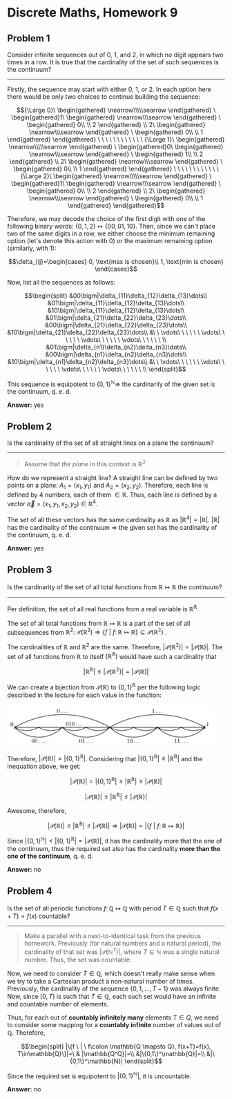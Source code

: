 # Discrete Maths, Homework 9

## Problem 1

Consider infinite sequences out of $0$, $1$, and $2$, in which no digit appears two times in a row. It is true that the cardinality of the set of such sequences is the continuum?

---

Firstly, the sequence may start with either $0$, $1$, or $2$. In each option here there would be only two choices to continue building the sequence:

$${\Large 0}\ 
\begin{gathered}
    \nearrow\\\\\searrow
\end{gathered} \ 
\begin{gathered}1\ 
    \begin{gathered}
        \nearrow\\\searrow
    \end{gathered} 
    \ 
    \begin{gathered}
        0\\
        \\
        2
    \end{gathered}
    \\
    2\ 
    \begin{gathered}
        \nearrow\\\searrow
    \end{gathered} 
    \ 
    \begin{gathered}
        0\\
        \\
        1
    \end{gathered}
\end{gathered} \ \ \ \ \ \ \ \ \ \ \ \ 
{\Large 1}\ 
\begin{gathered}
    \nearrow\\\\\searrow
\end{gathered} \ 
\begin{gathered}0\ 
    \begin{gathered}
        \nearrow\\\searrow
    \end{gathered} 
    \ 
    \begin{gathered}
        1\\
        \\
        2
    \end{gathered}
    \\
    2\ 
    \begin{gathered}
        \nearrow\\\searrow
    \end{gathered} 
    \ 
    \begin{gathered}
        0\\
        \\
        1
    \end{gathered}
\end{gathered} \ \ \ \ \ \ \ \ \ \ \ \ 
{\Large 2}\ 
\begin{gathered}
    \nearrow\\\\\searrow
\end{gathered} \ 
\begin{gathered}1\ 
    \begin{gathered}
        \nearrow\\\searrow
    \end{gathered} 
    \ 
    \begin{gathered}
        0\\
        \\
        2
    \end{gathered}
    \\
    2\ 
    \begin{gathered}
        \nearrow\\\searrow
    \end{gathered} 
    \ 
    \begin{gathered}
        0\\
        \\
        1
    \end{gathered}
\end{gathered}$$

Therefore, we may decode the choice of the first digit with one of the following binary words: $\{0, 1, 2\}\mapsto \{00, 01, 10\}$. Then, since we can't place two of the same digits in a row, we either choose the minimum remaining option (let's denote this action with $0$) or the maximum remaining option (similarly, with $1$):

$$\delta_{ij}=\begin{cases}
    0, \text{max is chosen}\\
    1, \text{min is chosen}
\end{cases}$$

Now, list all the sequences as follows: 

$$\begin{split}
        &00\bigm|\delta_{11}\delta_{12}\delta_{13}\dots\\
        &01\bigm|\delta_{11}\delta_{12}\delta_{13}\dots\\
        &10\bigm|\delta_{11}\delta_{12}\delta_{13}\dots\\
        &01\bigm|\delta_{21}\delta_{22}\delta_{23}\dots\\
        &00\bigm|\delta_{21}\delta_{22}\delta_{23}\dots\\
        &10\bigm|\delta_{21}\delta_{22}\delta_{23}\dots\\
        &\ \ \vdots\ \ \ \ \ \ \vdots\ \ \ \ \ \ \vdots\ \ \ \ \ \ \vdots\ \ \ \ \ \ \\
        &01\bigm|\delta_{n1}\delta_{n2}\delta_{n3}\dots\\
        &00\bigm|\delta_{n1}\delta_{n2}\delta_{n3}\dots\\
        &10\bigm|\delta_{n1}\delta_{n2}\delta_{n3}\dots\\
        &\ \ \vdots\ \ \ \ \ \ \vdots\ \ \ \ \ \ \vdots\ \ \ \ \ \ \vdots\ \ \ \ \ \ \\
    \end{split}$$

This sequence is equipotent to $\{0,1\}^\mathbb{N} \Rightarrow$ the cardinarily of the given set is the continuum, q. e. d. 

**Answer:** yes

## Problem 2

Is the cardinality of the set of all straight lines on a plane the continuum? 

---

> Assume that *the plane* in this context is $\mathbb{R^2}$

How do we represent a straight line? A straight line can be defined by two points on a plane: $A_1 =(x_1, y_1)$ and $A_2=(x_2, y_2)$. Therefore, each line is defined by $4$ numbers, each of them $\in \mathbb{R}$. Thus, each line is defined by a vector $\vec{a}=(x_1, y_1, x_2, y_2) \in \mathbb{R}^4$. 

The set of all these vectors has the same cardinality as $\mathbb{R}$ as $|\mathbb{R}^4|=|\mathbb{R}|$. $|\mathbb{R}|$ has the cardinality of the continuum $\Rightarrow$ the given set has the cardinality of the continuum, q. e. d. 

**Answer:** yes

## Problem 3

Is the cardinarity of the set of all total functions from $\mathbb{R \mapsto R}$ the continuum?

---

Per definition, the set of all real functions from a real variable is $\mathbb{R}^\mathbb{R}$.

The set of all total functions from $\mathbb{R \mapsto R}$ is a part of the set of all subsequences from $\mathbb{R}^2$: $\mathcal{P}(\mathbb{R}^2) \Rightarrow \{f \ | \ f\colon \mathbb{R \mapsto R}\}\subseteq\mathcal{P}(\mathbb{R^2})$ .

The cardinalities of $\mathbb{R}$ and $\mathbb{R}^2$ are the same. Therefore, $|\mathcal{P}(\mathbb{R}^2)|=|\mathcal{P}(\mathbb{R})|$. The set of all functions from $\mathbb{R}$ to itself $(\mathbb{R^R})$ would have such a cardinality that

$$|\mathbb{R^R}|\leq |\mathcal{P}(\mathbb{R^2})|=|\mathcal{P}(\mathbb{R})|$$

We can create a bijection from $\mathcal{P}(\mathbb{R})$ to $\{0,1\}^\mathbb{R}$ per the following logic described in the lecture for each value in the function:

![Alt text](image-5.png)

Therefore, $|\mathcal{P}(\mathbb{R})|=|\{0,1\}^\mathbb{R}|$. Considering that $|\{0,1\}^\mathbb{R}|\leq|\mathbb{R^R}|$ and the inequation above, we get:

$$|\mathcal{P}(\mathbb{R})|=|\{0,1\}^\mathbb{R}|\leq|\mathbb{R^R}|\leq|\mathcal{P}(\mathbb{R})|$$

$$|\mathcal{P}(\mathbb{R})|\leq|\mathbb{R^R}|\leq|\mathcal{P}(\mathbb{R})|$$

Awesome, therefore,
 
$$|\mathcal{P}(\mathbb{R})|\leq|\mathbb{R^R}|\leq|\mathcal{P}(\mathbb{R})|\Rightarrow|\mathcal{P}(\mathbb{R})|=|\{f \ | \ f\colon \mathbb{R \mapsto R}\}|$$

Since $|\{0,1\}^\mathbb{N}| < |\{0,1\}^\mathbb{R}| = |\mathcal{P}(\mathbb{R})|$, it has the cardinality more that the one of the continuum, thus the required set also has the cardinality **more than the one of the continuum**, q. e. d.

**Answer:** no

## Problem 4

Is the set of all periodic functions $f\colon \mathbb{Q \mapsto Q}$ with period $T\in \mathbb{Q}$ such that $f(x+T)=f(x)$ countable?

---

> Make a parallel with a next-to-identical task from the previous homework. Previously (for natural numbers and a natural period), the cardinality of that set was $|\mathcal{P}(\mathbb{N}^T)|$, where $T\in\mathbb{N}$ was a single natural number. Thus, the set was countable.

Now, we need to consider $T\in \mathbb{Q}$, which doesn't really make sense when we try to take a Cartesian product a non-natural number of times. Previously, the cardinality of the sequence $\{0, 1,\dots, T-1\}$ was always finite. Now, since $[0, T)$ is such that $T\in\mathbb{Q}$, each such set would have an infinite and countable number of elements.

Thus, for each out of **countably infinitely many** elements $T\in Q$, we need to consider some mapping for a **countably infinite** number of values out of $\mathbb{Q}$. Therefore, 

$$\begin{split}
    |\{f \ | \ f\colon \mathbb{Q \mapsto Q}, f(x+T)=f(x), T\in\mathbb{Q}\}|=\ & |\mathbb{Q^Q}|=\\
    &|\{0,1\}^\mathbb{Q}|=\\
    &|\{0,1\}^\mathbb{N}|
\end{split}$$

Since the required set is equipotent to $|\{0,1\}^\mathbb{N}|$, it is uncountable.

**Answer:** no